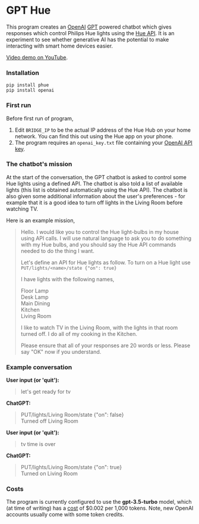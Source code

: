 # GPT Hue
This program creates an [OpenAI](https://openai.com/) [GPT](https://en.wikipedia.org/wiki/Generative_pre-trained_transformer) powered chatbot which gives responses which control Philips Hue lights using the [Hue API](https://github.com/studioimaginaire/phue). It is an experiment to see whether generative AI has the potential to make interacting with smart home devices easier.

[Video demo on YouTube](https://www.youtube.com/watch?v=sAYGKsNVn6Y).

### Installation
```commandline
pip install phue
pip install openai
```
### First run
Before first run of program,
1. Edit `BRIDGE_IP` to be the actual IP address of the Hue Hub on your home network. You can find this out using the Hue app on your phone.
2. The program requires an `openai_key.txt` file containing your [OpenAI API key](https://platform.openai.com/account/api-keys).

### The chatbot's mission
At the start of the conversation, the GPT chatbot is asked to control some Hue lights using a defined API. The chatbot is also told a list of available lights (this list is obtained automatically using the Hue API). The chatbot is also given some additional information about the user's preferences - for example that it is a good idea to turn off lights in the Living Room before watching TV.

Here is an example mission,

> Hello.
> I would like you to control the Hue light-bulbs in my house using API calls.
> I will use natural language to ask you to do something with my Hue bulbs, and you should say the Hue API commands needed to do the thing I want.
>
> Let's define an API for Hue lights as follow. To turn on a Hue light use `PUT/lights/<name>/state {"on": true}`
>
> I have lights with the following names,
> 
> Floor Lamp\
> Desk Lamp\
> Main Dining\
> Kitchen\
> Living Room
>
> I like to watch TV in the Living Room, with the lights in that room turned off. I do all of my cooking in the Kitchen.
>
> Please ensure that all of your responses are 20 words or less. 
> Please say "OK" now if you understand.


### Example conversation
**User input (or 'quit'):** 
>let's get ready for tv

**ChatGPT:**
> PUT/lights/Living Room/state {"on": false}\
> Turned off Living Room

**User input (or 'quit'):**
> tv time is over

**ChatGPT:**
> PUT/lights/Living Room/state {"on": true}\
> Turned on Living Room

### Costs
The program is currently configured to use the **gpt-3.5-turbo** model, which (at time of writing) has a [cost](https://openai.com/pricing) of $0.002 per 1,000 tokens. Note, new OpenAI accounts usually come with some token credits.

